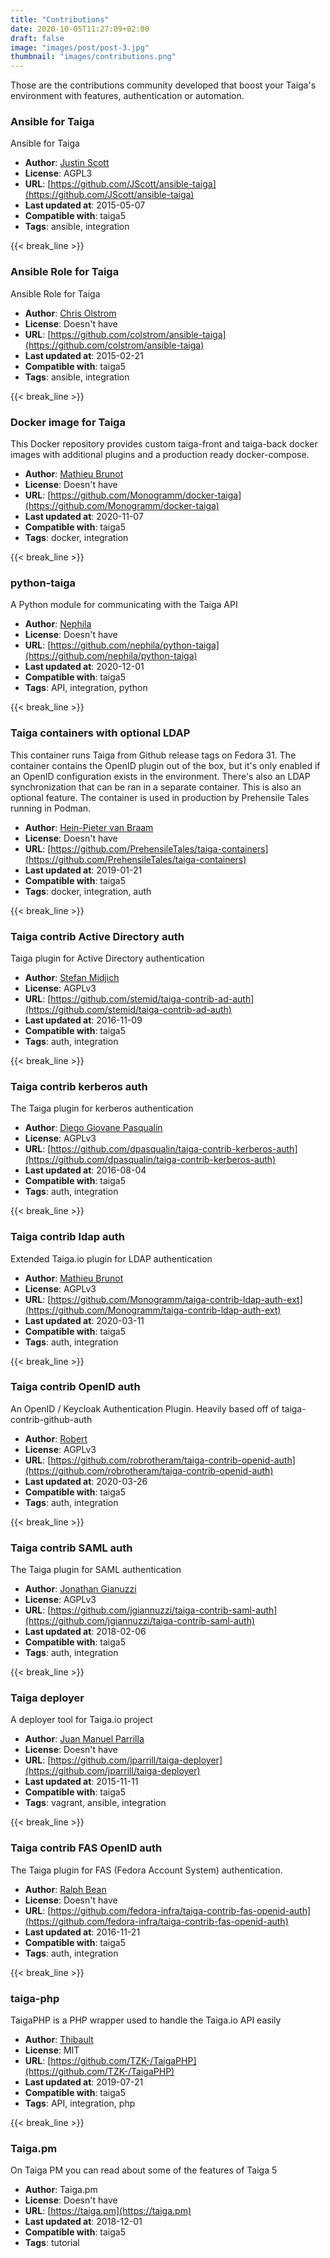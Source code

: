 ```yaml
---
title: "Contributions"
date: 2020-10-05T11:27:09+02:00
draft: false
image: "images/post/post-3.jpg"
thumbnail: "images/contributions.png"
---
```


Those are the contributions community developed that boost your Taiga's environment with features, authentication or automation.


### Ansible for Taiga

Ansible for Taiga

- **Author**: [Justin Scott](https://github.com/jscott)
- **License**: AGPL3
- **URL**: [https://github.com/JScott/ansible-taiga](https://github.com/JScott/ansible-taiga)
- **Last updated at**: 2015-05-07
- **Compatible with**: taiga5
- **Tags**: ansible, integration

{{< break_line >}}

### Ansible Role for Taiga

Ansible Role for Taiga

- **Author**: [Chris Olstrom](https://github.com/colstrom)
- **License**: Doesn't have
- **URL**: [https://github.com/colstrom/ansible-taiga](https://github.com/colstrom/ansible-taiga)
- **Last updated at**: 2015-02-21
- **Compatible with**: taiga5
- **Tags**: ansible, integration

{{< break_line >}}

### Docker image for Taiga

This Docker repository provides custom taiga-front and taiga-back docker images with additional plugins and a production ready docker-compose.

- **Author**: [Mathieu Brunot](https://github.com/madmath03)
- **License**: Doesn't have
- **URL**: [https://github.com/Monogramm/docker-taiga](https://github.com/Monogramm/docker-taiga)
- **Last updated at**: 2020-11-07
- **Compatible with**: taiga5
- **Tags**: docker, integration

{{< break_line >}}

### python-taiga

A Python module for communicating with the Taiga API

- **Author**: [Nephila](https://github.io/nephila)
- **License**: Doesn't have
- **URL**: [https://github.com/nephila/python-taiga](https://github.com/nephila/python-taiga)
- **Last updated at**: 2020-12-01
- **Compatible with**: taiga5
- **Tags**: API, integration, python

{{< break_line >}}

### Taiga containers with optional LDAP

This container runs Taiga from Github release tags on Fedora 31. The container contains the OpenID plugin out of the box, but it's only enabled if an OpenID configuration exists in the environment. There's also an LDAP synchronization that can be ran in a separate container. This is also an optional feature.  The container is used in production by Prehensile Tales running in Podman.

- **Author**: [Hein-Pieter van Braam](https://github.com/hpvb)
- **License**: Doesn't have
- **URL**: [https://github.com/PrehensileTales/taiga-containers](https://github.com/PrehensileTales/taiga-containers)
- **Last updated at**: 2019-01-21
- **Compatible with**: taiga5
- **Tags**: docker, integration, auth

{{< break_line >}}

### Taiga contrib Active Directory auth

Taiga plugin for Active Directory authentication

- **Author**: [Stefan Midjich](https://github.com/stemid)
- **License**: AGPLv3
- **URL**: [https://github.com/stemid/taiga-contrib-ad-auth](https://github.com/stemid/taiga-contrib-ad-auth)
- **Last updated at**: 2016-11-09
- **Compatible with**: taiga5
- **Tags**: auth, integration

{{< break_line >}}

### Taiga contrib kerberos auth

The Taiga plugin for kerberos authentication

- **Author**: [Diego Giovane Pasqualin](https://github.com/dpasqualin)
- **License**: AGPLv3
- **URL**: [https://github.com/dpasqualin/taiga-contrib-kerberos-auth](https://github.com/dpasqualin/taiga-contrib-kerberos-auth)
- **Last updated at**: 2016-08-04
- **Compatible with**: taiga5
- **Tags**: auth, integration

{{< break_line >}}

### Taiga contrib ldap auth

Extended Taiga.io plugin for LDAP authentication

- **Author**: [Mathieu Brunot](https://github.com/madmath03)
- **License**: AGPLv3
- **URL**: [https://github.com/Monogramm/taiga-contrib-ldap-auth-ext](https://github.com/Monogramm/taiga-contrib-ldap-auth-ext)
- **Last updated at**: 2020-03-11
- **Compatible with**: taiga5
- **Tags**: auth, integration

{{< break_line >}}

### Taiga contrib OpenID auth

An OpenID / Keycloak Authentication Plugin. Heavily based off of taiga-contrib-github-auth

- **Author**: [Robert](https://github.com/robrotheram)
- **License**: AGPLv3
- **URL**: [https://github.com/robrotheram/taiga-contrib-openid-auth](https://github.com/robrotheram/taiga-contrib-openid-auth)
- **Last updated at**: 2020-03-26
- **Compatible with**: taiga5
- **Tags**: auth, integration

{{< break_line >}}

### Taiga contrib SAML auth

The Taiga plugin for SAML authentication

- **Author**: [Jonathan Gianuzzi](https:github.com//jgianuzzi)
- **License**: AGPLv3
- **URL**: [https://github.com/jgiannuzzi/taiga-contrib-saml-auth](https://github.com/jgiannuzzi/taiga-contrib-saml-auth)
- **Last updated at**: 2018-02-06
- **Compatible with**: taiga5
- **Tags**: auth, integration

{{< break_line >}}

### Taiga deployer

A deployer tool for Taiga.io project

- **Author**: [Juan Manuel Parrilla](https://github.com/padajuan)
- **License**: Doesn't have
- **URL**: [https://github.com/jparrill/taiga-deployer](https://github.com/jparrill/taiga-deployer)
- **Last updated at**: 2015-11-11
- **Compatible with**: taiga5
- **Tags**: vagrant, ansible, integration

{{< break_line >}}

### Taiga contrib FAS OpenID auth

The Taiga plugin for FAS (Fedora Account System) authentication.

- **Author**: [Ralph Bean](https://github.com/ralphbean)
- **License**: Doesn't have
- **URL**: [https://github.com/fedora-infra/taiga-contrib-fas-openid-auth](https://github.com/fedora-infra/taiga-contrib-fas-openid-auth)
- **Last updated at**: 2016-11-21
- **Compatible with**: taiga5
- **Tags**: auth, integration

{{< break_line >}}

### taiga-php

TaigaPHP is a PHP wrapper used to handle the Taiga.io API easily

- **Author**: [Thibault](https://github.com/TZK-)
- **License**: MIT
- **URL**: [https://github.com/TZK-/TaigaPHP](https://github.com/TZK-/TaigaPHP)
- **Last updated at**: 2019-07-21
- **Compatible with**: taiga5
- **Tags**: API, integration, php

{{< break_line >}}

### Taiga.pm

On Taiga PM you can read about some of the features of Taiga 5

- **Author**: Taiga.pm
- **License**: Doesn't have
- **URL**: [https://taiga.pm](https://taiga.pm)
- **Last updated at**: 2018-12-01
- **Compatible with**: taiga5
- **Tags**: tutorial
